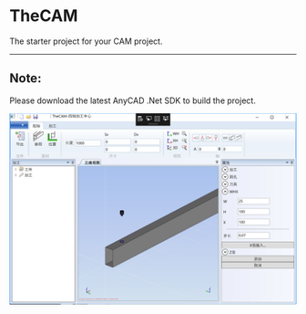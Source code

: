 # TheCAM
The starter project for your CAM project. 

---
## Note:
Please download the latest AnyCAD .Net SDK to build the project.


![Showcase](Showcase.png)
